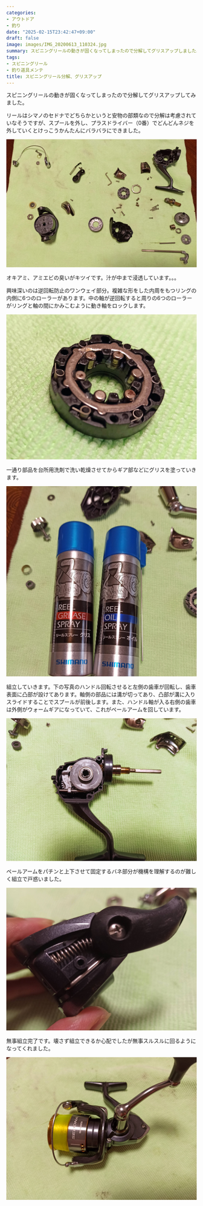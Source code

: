 ```yaml
---
categories:
- アウトドア
- 釣り
date: "2025-02-15T23:42:47+09:00"
draft: false
image: images/IMG_20200613_110324.jpg
summary: スピニングリールの動きが固くなってしまったので分解してグリスアップしました。
tags:
- スピニングリール
- 釣り道具メンテ
title: スピニングリール分解、グリスアップ
---
```


スピニングリールの動きが固くなってしまったので分解してグリスアップしてみました。

リールはシマノのセドナでどちらかというと安物の部類なので分解は考慮されていなそうですが、スプールを外し、プラスドライバー（0番）でどんどんネジを外していくとけっこうかんたんにバラバラにできました。

![バラバラに分解したスピニングリール](./images/IMG_20200613_092742.jpg)

オキアミ、アミエビの臭いがキツイです。汁が中まで浸透しています。。。

興味深いのは逆回転防止のワンウェイ部分。複雑な形をした内周をもつリングの内側に6つのローラーがあります。中の軸が逆回転すると周りの6つのローラーがリングと軸の間にかみこむように動き軸をロックします。

![ワンウェイクラッチ部品](./images/IMG_20200613_110502.jpg)

一通り部品を台所用洗剤で洗い乾燥させてからギア部などにグリスを塗っていきます。

![リール用グリス・オイルスプレー](./images/IMG_20200613_110324.jpg)

組立していきます。下の写真のハンドル回転させると左側の歯車が回転し、歯車表面に凸部が設けてあります。軸側の部品には溝が切ってあり、凸部が溝に入りスライドすることでスプールが前後します。また、ハンドル軸が入る右側の歯車は外側がウォームギアになっていて、これがペールアームを回しています。

![スピニングリールを組み立てる](./images/IMG_20200613_135915.jpg)

ペールアームをパチンと上下させて固定するバネ部分が機構を理解するのが難しく組立で戸惑いました。

![ペールアーム部](./images/IMG_20200613_144819.jpg)

無事組立完了です。壊さず組立できるか心配でしたが無事スルスルに回るようになってくれました。

![組立後のスピニングリール](./images/IMG_20200613_152239.jpg)
